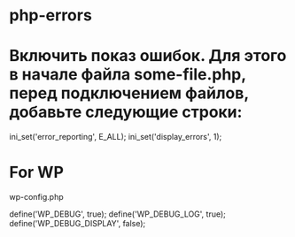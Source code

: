# php-errors

# Включить показ ошибок. Для этого в начале файла some-file.php, перед подключением файлов, добавьте следующие строки:
ini_set('error_reporting', E_ALL);
ini_set('display_errors', 1);


# For WP

wp-config.php

define('WP_DEBUG', true);
define('WP_DEBUG_LOG', true);
define('WP_DEBUG_DISPLAY', false);


